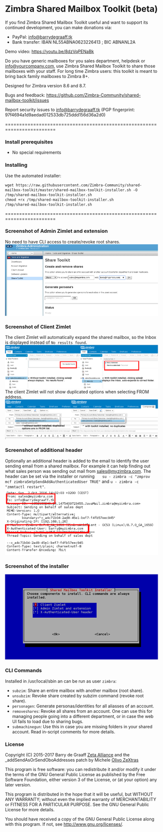 Zimbra Shared Mailbox Toolkit (beta)
==========

If you find Zimbra Shared Mailbox Toolkit useful and want to support its continued development, you can make donations via:
- PayPal: info@barrydegraaff.tk
- Bank transfer: IBAN NL55ABNA0623226413 ; BIC ABNANL2A

Demo video: https://youtu.be/8dzVqPENaBk

Do you have generic mailboxes for you sales department, helpdesk or info@yourcompany.com, use Zimbra Shared Mailbox Toolkit to 
share those mailboxes with your staff. For long time Zimbra users: this toolkit is meant to bring back family mailboxes to Zimbra 8+.

Designed for Zimbra version 8.6 and 8.7.

Bugs and feedback: https://github.com/Zimbra-Community/shared-mailbox-toolkit/issues

Report security issues to info@barrydegraaff.tk (PGP fingerprint: 97f4694a1d9aedad012533db725ddd156d36a2d0)

========================================================================

### Install prerequisites
  - No special requirements

### Installing
Use the automated installer:

    wget https://raw.githubusercontent.com/Zimbra-Community/shared-mailbox-toolkit/master/shared-mailbox-toolkit-installer.sh -O /tmp/shared-mailbox-toolkit-installer.sh
    chmod +rx /tmp/shared-mailbox-toolkit-installer.sh
    /tmp/shared-mailbox-toolkit-installer.sh


========================================================================

### Screenshot of Admin Zimlet and extension
No need to have CLI access to create/revoke root shares.
![alt tag](https://raw.githubusercontent.com/Zimbra-Community/shared-mailbox-toolkit/master/help/admin-zimlet.png)

### Screenshot of Client Zimlet
The client Zimlet will automatically expand the shared mailbox, so the Inbox is displayed instead of `No results found`.
![alt tag](https://raw.githubusercontent.com/Zimbra-Community/shared-mailbox-toolkit/master/help/client-zimlet.png)
The client Zimlet will not show duplicated options when selecting FROM address.
![alt tag](https://raw.githubusercontent.com/Zimbra-Community/shared-mailbox-toolkit/master/help/from.png)

### Screenshot of additional header
Optionally an additional header is added to the email to identify the user sending email from a shared mailbox. For example it can help finding out what sales person was sending out mail from sales@myzimbra.com. The header can be set via the installer or running `   su - zimbra -c "zmprov mcf zimbraSmtpSendAddAuthenticatedUser TRUE"` and `u - zimbra -c "zmmtactl restart"`.
![alt tag](https://raw.githubusercontent.com/Zimbra-Community/shared-mailbox-toolkit/245ed7b8e4799004e81c4aa844bf6a0edf679f77/help/header.png)

### Screenshot of the installer
![alt tag](https://raw.githubusercontent.com/Zimbra-Community/shared-mailbox-toolkit/master/help/installer.png)

### CLI Commands
Installed in /usr/local/sbin an can be run as user `zimbra`:
* `subzim`: Share an entire mailbox with another mailbox (root share).
* `unsubzim`: Revoke share created by subzim command (revoke root share).
* `personagen`: Generate personas/identities for all aliasses of an account.
* `removeshares`: Revoke all shares from an account. One can use this for managing people going into a different department, or in case the web UI fails to load due to sharing bugs.
* `submachinegun`: Use this in case you are missing folders in your shared account. Read in-script comments for more details.

### License

Copyright (C) 2015-2017  Barry de Graaff [Zeta Alliance](http://www.zetalliance.org/) and the _addSendAsOrSendOboAddresses patch by Michele [Olivo ZeXtras](https://www.zextras.com)

This program is free software: you can redistribute it and/or modify
it under the terms of the GNU General Public License as published by
the Free Software Foundation, either version 3 of the License, or
(at your option) any later version.

This program is distributed in the hope that it will be useful,
but WITHOUT ANY WARRANTY; without even the implied warranty of
MERCHANTABILITY or FITNESS FOR A PARTICULAR PURPOSE.  See the
GNU General Public License for more details.

You should have received a copy of the GNU General Public License
along with this program.  If not, see http://www.gnu.org/licenses/.
